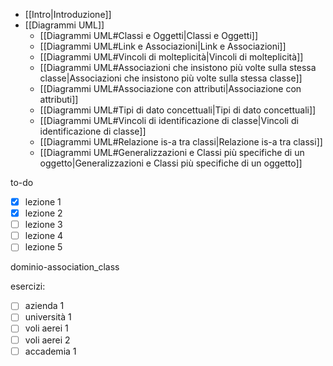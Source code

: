- [[Intro|Introduzione]]
- [[Diagrammi UML]]
	- [[Diagrammi UML#Classi e Oggetti|Classi e Oggetti]]
	- [[Diagrammi UML#Link e Associazioni|Link e Associazioni]]
	- [[Diagrammi UML#Vincoli di molteplicità|Vincoli di molteplicità]]
	- [[Diagrammi UML#Associazioni che insistono più volte sulla stessa classe|Associazioni che insistono più volte sulla stessa classe]]
	- [[Diagrammi UML#Associazione con attributi|Associazione con attributi]]
	- [[Diagrammi UML#Tipi di dato concettuali|Tipi di dato concettuali]]
	- [[Diagrammi UML#Vincoli di identificazione di classe|Vincoli di identificazione di classe]]
	- [[Diagrammi UML#Relazione is-a tra classi|Relazione is-a tra classi]]
	- [[Diagrammi UML#Generalizzazioni e Classi più specifiche di un oggetto|Generalizzazioni e Classi più specifiche di un oggetto]]



to-do
- [x] lezione 1
- [x] lezione 2
- [ ] lezione 3 
- [ ] lezione 4
- [ ] lezione 5

dominio-association_class

esercizi:
- [ ] azienda 1
- [ ] università 1
- [ ] voli aerei 1
- [ ] voli aerei 2
- [ ] accademia 1